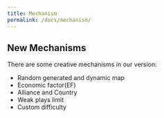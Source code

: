 ```yaml
---
title: Mechanism
permalink: /docs/mechanism/
---
```


## New Mechanisms

There are some creative mechanisms in our version:

- Random generated and dynamic map
- Economic factor(EF)
- Alliance and Country
- Weak plays limit
- Custom difficulty